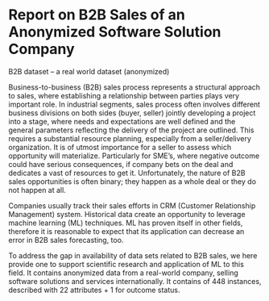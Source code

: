 # Report on B2B Sales of an Anonymized Software Solution Company

B2B dataset – a real world dataset (anonymized)

Business-to-business (B2B) sales process represents a structural approach to sales, where establishing a relationship between parties plays very important role. In industrial segments, sales process often involves different business divisions on both sides (buyer, seller) jointly developing a project into a stage, where needs and expectations are well defined and the general parameters reflecting the delivery of the project are outlined. This requires a substantial resource planning, especially from a seller/delivery organization. It is of utmost importance for a seller to assess which opportunity will materialize. Particularly for SME’s, where negative outcome could have serious consequences, if company bets on the deal and dedicates a vast of resources to get it. Unfortunately, the nature of B2B sales opportunities is often binary; they happen as a whole deal or they do not happen at all.

Companies usually track their sales efforts in CRM (Customer Relationship Management) system. Historical data create an opportunity to leverage machine learning (ML) techniques. ML has proven itself in other fields, therefore it is reasonable to expect that its application can decrease an error in B2B sales forecasting, too.

To address the gap in availability of data sets related to B2B sales, we here provide one to support scientific research and application of ML to this field. It contains anonymized data from a real-world company, selling software solutions and services internationally. It contains of 448 instances, described with 22 attributes + 1 for outcome status.